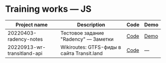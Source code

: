 # Training works — JS

| Project name                | Description                                | Code                                                                                                  | Demo                                                                                       
|-----------------------------|--------------------------------------------|-------------------------------------------------------------------------------------------------------|--------------------------------------------------------------------------------------------
| 20220403-radency-notes      | Тестовое задание "Radency" — Заметки       | [Code](https://github.com/hisbvdis/training-works-js/tree/main/22222222-other/20220403-radency-notes) | [Demo](https://hisbvdis.github.io/training-works-js/20220403-radency-notes)
| 20220913-wr-transitland-api | Wikiroutes: GTFS-фиды в сайта Transit.land | [Code](https://github.com/hisbvdis/training-works-js/tree/main/22222222-other/20220831-kottans)       | —
